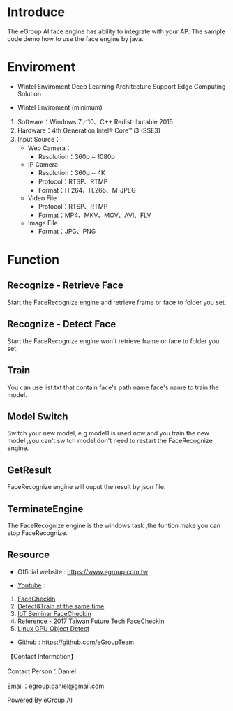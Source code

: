 # Introduce
The eGroup AI face engine has ability to integrate with your AP.
The sample code demo how to use the face engine by java.

# Enviroment
* Wintel Enviroment
Deep Learning Architecture
Support Edge Computing Solution

* Wintel Enviroment (minimum)
1. Software：Windows 7／10、C++ Redistributable 2015 
2. Hardware：4th Generation Intel® Core™ i3 (SSE3) 
3. Input Source：
  	* Web Camera：
		*	Resolution：360p ~ 1080p
	* IP Camera
		*	Resolution：360p ~ 4K
		*	Protocol：RTSP、RTMP
		*	Format：H.264、H.265、M-JPEG
	* Video File
		*	Protocol：RTSP、RTMP
		*	Format：MP4、MKV、MOV、AVI、FLV
	* Image File
		*	Format：JPG、PNG

# Function
## Recognize - Retrieve Face
Start the FaceRecognize engine and retrieve frame or face to folder you set.

## Recognize - Detect Face
Start the FaceRecognize engine won't retrieve frame or face to folder you set.

## Train 
You can use list.txt that contain face's path name face's name to train the model. 

## Model Switch
Switch your new model, e.g model1 is used now and you train the new model ,you can't switch model don't need to restart the FaceRecognize engine.

## GetResult
FaceRecognize engine will ouput the result by json file.

## TerminateEngine
The FaceRecognize engine is the windows task ,the funtion make you can stop FaceRecognize.

## Resource
* Official website : https://www.egroup.com.tw

* [Youtube](https://ppt.cc/f78xjx) : 
1. [FaceCheckIn](https://www.youtube.com/watch?v=9ZV8Jjqi5SY)
2. [Detect&Train at the same time](https://www.youtube.com/watch?v=g9Xg2OaepHw)
3. [IoT Seminar FaceCheckIn](https://www.youtube.com/watch?v=sF6U7h4f9EQ)
4. [Reference - 2017 Taiwan Future Tech FaceCheckIn](https://www.youtube.com/watch?v=rvVGf34_Mmk)
5. [Linux GPU Object Detect](https://www.youtube.com/watch?v=H6SP5UpD2wk)

* Github : https://github.com/eGroupTeam



【Contact Information】

Contact Person：Daniel 

Email：egroup.daniel@gmail.com

Powered By eGroup AI
